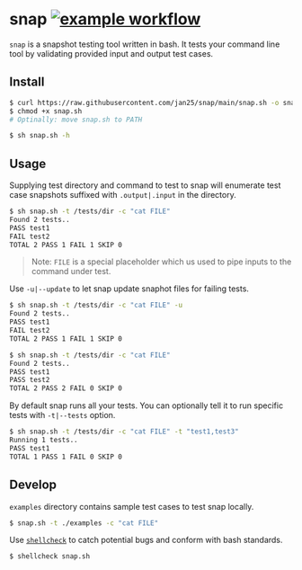 # snap [![example workflow](https://github.com/jan25/snap/actions/workflows/shellcheck.yml/badge.svg)](https://github.com/jan25/snap/actions/workflows/shellcheck.yml)

`snap` is a snapshot testing tool written in bash. It tests your command line tool by validating provided input and output test cases.

## Install

```sh
$ curl https://raw.githubusercontent.com/jan25/snap/main/snap.sh -o snap.sh
$ chmod +x snap.sh
# Optinally: move snap.sh to PATH

$ sh snap.sh -h
```

## Usage

Supplying test directory and command to test to snap will enumerate test case snapshots suffixed with `.output|.input` in the directory.

```sh
$ sh snap.sh -t /tests/dir -c "cat FILE"
Found 2 tests..
PASS test1
FAIL test2
TOTAL 2 PASS 1 FAIL 1 SKIP 0
```

> Note: `FILE` is a special placeholder which us used to pipe inputs to the command under test.


Use `-u|--update` to let snap update snaphot files for failing tests.

```sh
$ sh snap.sh -t /tests/dir -c "cat FILE" -u
Found 2 tests..
PASS test1
FAIL test2
TOTAL 2 PASS 1 FAIL 1 SKIP 0

$ sh snap.sh -t /tests/dir -c "cat FILE"
Found 2 tests..
PASS test1
PASS test2
TOTAL 2 PASS 2 FAIL 0 SKIP 0
```
By default snap runs all your tests. You can optionally tell it to run specific tests with `-t|--tests` option.

```sh
$ sh snap.sh -t /tests/dir -c "cat FILE" -t "test1,test3"
Running 1 tests..
PASS test1
TOTAL 1 PASS 1 FAIL 0 SKIP 0
```

## Develop

`examples` directory contains sample test cases to test snap locally.

```sh
$ snap.sh -t ./examples -c "cat FILE"
```

Use [`shellcheck`](https://github.com/koalaman/shellcheck) to catch potential bugs and conform with bash standards.

```sh
$ shellcheck snap.sh
```
